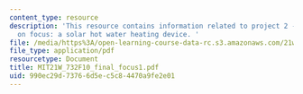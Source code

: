 ```yaml
---
content_type: resource
description: 'This resource contains information related to project 2 - final report
  on focus: a solar hot water heating device. '
file: /media/https%3A/open-learning-course-data-rc.s3.amazonaws.com/21w-732-science-writing-and-new-media-fall-2010/990ec29d73766d5ec5c84470a9fe2e01_MIT21W_732F10_final_focus1.pdf
file_type: application/pdf
resourcetype: Document
title: MIT21W_732F10_final_focus1.pdf
uid: 990ec29d-7376-6d5e-c5c8-4470a9fe2e01
---
```

